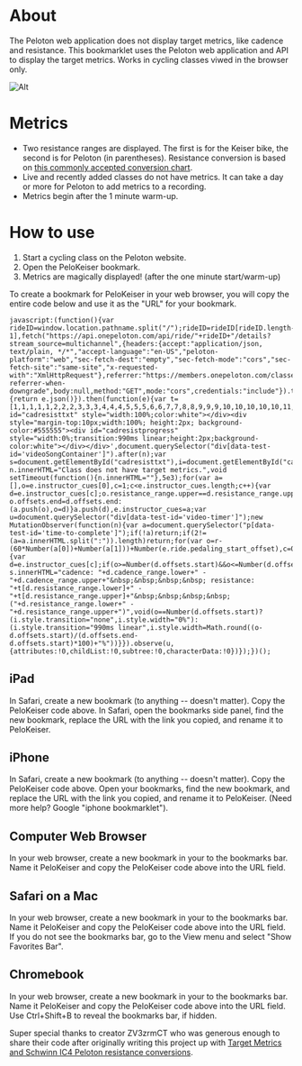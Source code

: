# About
The Peloton web application does not display target metrics, like cadence and resistance. This bookmarklet uses the Peloton web application and API to display the target metrics. Works in cycling classes viwed in the browser only.

![Alt](https://i.ibb.co/NTyLcW8/pelokeiserbookmarklet.jpg "Peloton class with target metrics")

# Metrics
- Two resistance ranges are displayed. The first is for the Keiser bike, the second is for Peloton (in parentheses). Resistance conversion is based on [this commonly accepted conversion chart](https://www.sippingandshopping.org/wp-content/uploads/2019/04/Peloton-Keiser-Resistance-Conversion-Chart.jpg).
- Live and recently added classes do not have metrics. It can take a day or more for Peloton to add metrics to a recording.
- Metrics begin after the 1 minute warm-up.

# How to use
1. Start a cycling class on the Peloton website.
2. Open the PeloKeiser bookmark.
3. Metrics are magically displayed! (after the one minute start/warm-up)

To create a bookmark for PeloKeiser in your web browser, you will copy the entire code below and use it as the "URL" for your bookmark. 
```
javascript:(function(){var rideID=window.location.pathname.split("/");rideID=rideID[rideID.length-1],fetch("https://api.onepeloton.com/api/ride/"+rideID+"/details?stream_source=multichannel",{headers:{accept:"application/json, text/plain, */*","accept-language":"en-US","peloton-platform":"web","sec-fetch-dest":"empty","sec-fetch-mode":"cors","sec-fetch-site":"same-site","x-requested-with":"XmlHttpRequest"},referrer:"https://members.onepeloton.com/classes/player/"+rideID,referrerPolicy:"no-referrer-when-downgrade",body:null,method:"GET",mode:"cors",credentials:"include"}).then(function(e){return e.json()}).then(function(e){var t=[1,1,1,1,1,2,2,2,3,3,3,4,4,4,5,5,5,6,6,7,7,8,8,9,9,9,10,10,10,10,10,11,11,11,11,12,12,12,12,13,13,13,14,14,14,14,15,15,15,15,15,16,16,16,16,16,17,17,17,17,17,18,18,18,18,18,19,19,19,19,19,20,20,20,20,20,21,21,21,21,21,22,22,22,22,22,23,23,23,23,23,24,24,24,24,24,24,24,24,24,24],r=Number(e.ride.duration),n=document.createElement("div");n.id="cadresist",n.style="color:white",n.innerHTML='<div id="cadresisttxt" style="width:100%;color:white"></div><div style="margin-top:10px;width:100%; height:2px; background-color:#555555"><div id="cadresistprogress" style="width:0%;transition:990ms linear;height:2px;background-color:white"></div></div>',document.querySelector("div[data-test-id='videoSongContainer']").after(n);var s=document.getElementById("cadresisttxt"),i=document.getElementById("cadresistprogress");if(!e.instructor_cues.length)return n.innerHTML="Class does not have target metrics.",void setTimeout(function(){n.innerHTML=""},5e3);for(var a=[],o=e.instructor_cues[0],c=1;c<e.instructor_cues.length;c++){var d=e.instructor_cues[c];o.resistance_range.upper==d.resistance_range.upper&&o.resistance_range.lower==d.resistance_range.lower&&o.cadence_range.upper==d.cadence_range.upper&&o.cadence_range.lower==d.cadence_range.lower?o.offsets.end=d.offsets.end:(a.push(o),o=d)}a.push(d),e.instructor_cues=a;var u=document.querySelector("div[data-test-id='video-timer']");new MutationObserver(function(n){var a=document.querySelector("p[data-test-id='time-to-complete']");if(!a)return;if(2!=(a=a.innerHTML.split(":")).length)return;for(var o=r-(60*Number(a[0])+Number(a[1]))+Number(e.ride.pedaling_start_offset),c=0;c<e.instructor_cues.length;c++){var d=e.instructor_cues[c];if(o>=Number(d.offsets.start)&&o<=Number(d.offsets.end))return s.innerHTML="cadence: "+d.cadence_range.lower+" - "+d.cadence_range.upper+"&nbsp;&nbsp;&nbsp;&nbsp; resistance: "+t[d.resistance_range.lower]+" - "+t[d.resistance_range.upper]+"&nbsp;&nbsp;&nbsp;&nbsp; ("+d.resistance_range.lower+" - "+d.resistance_range.upper+")",void(o==Number(d.offsets.start)?(i.style.transition="none",i.style.width="0%"):(i.style.transition="990ms linear",i.style.width=Math.round((o-d.offsets.start)/(d.offsets.end-d.offsets.start)*100)+"%"))}}).observe(u,
{attributes:!0,childList:!0,subtree:!0,characterData:!0})});})();

```

## iPad
In Safari, create a new bookmark (to anything -- doesn't matter). Copy the PeloKeiser code above. In Safari, open the bookmarks side panel, find the new bookmark, replace the URL with the link you copied, and rename it to PeloKeiser. 

## iPhone
In Safari, create a new bookmark (to anything -- doesn't matter). Copy the PeloKeiser code above. Open your bookmarks, find the new bookmark, and replace the URL with the link you copied, and rename it to PeloKeiser. (Need more help? Google "iphone bookmarklet").

## Computer Web Browser
In your web browser, create a new bookmark in your to the bookmarks bar. Name it PeloKeiser and copy the PeloKeiser code above into the URL field.

## Safari on a Mac
In your web browser, create a new bookmark in your to the bookmarks bar. Name it PeloKeiser and copy the PeloKeiser code above into the URL field. If you do not see the bookmarks bar, go to the View menu and select "Show Favorites Bar".

## Chromebook
In your web browser, create a new bookmark in your to the bookmarks bar. Name it PeloKeiser and copy the PeloKeiser code above into the URL field.  Use Ctrl+Shift+B to reveal the bookmarks bar, if hidden.

Super special thanks to creator ZV3zrmCT who was generous enough to share their code after originally writing this project up with [Target Metrics and Schwinn IC4 Peloton resistance conversions](https://zv3zrmct.github.io/peloton_schwinn_metrics/).
